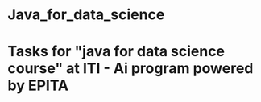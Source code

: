 # Java_for_data_science
# Tasks for "java for data science course" at ITI - Ai program powered by EPITA

